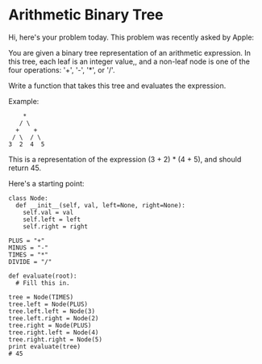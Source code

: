# Arithmetic Binary Tree
Hi, here's your problem today. This problem was recently asked by Apple:

You are given a binary tree representation of an arithmetic expression. In this tree, each leaf is an integer value,, and a non-leaf node is one of the four operations: '+', '-', '*', or '/'.

Write a function that takes this tree and evaluates the expression.

Example:
```
    *
   / \
  +    +
 / \  / \
3  2  4  5
```
This is a representation of the expression (3 + 2) * (4 + 5), and should return 45.

Here's a starting point:
```
class Node:
  def __init__(self, val, left=None, right=None):
    self.val = val
    self.left = left
    self.right = right

PLUS = "+"
MINUS = "-"
TIMES = "*"
DIVIDE = "/"

def evaluate(root):
  # Fill this in.

tree = Node(TIMES)
tree.left = Node(PLUS)
tree.left.left = Node(3)
tree.left.right = Node(2)
tree.right = Node(PLUS)
tree.right.left = Node(4)
tree.right.right = Node(5)
print evaluate(tree)
# 45
```
